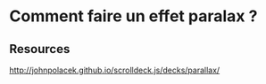 # Comment faire un effet paralax ?

## Resources

http://johnpolacek.github.io/scrolldeck.js/decks/parallax/